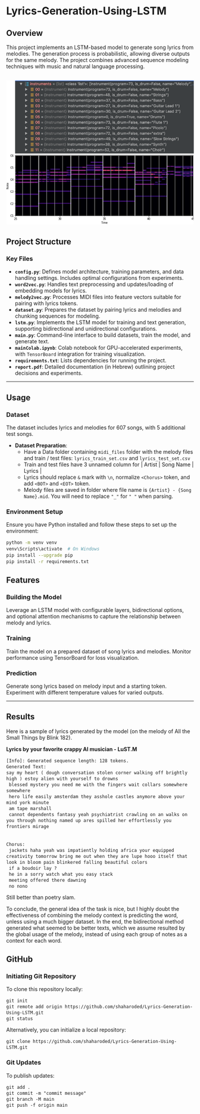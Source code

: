 # Lyrics-Generation-Using-LSTM

## Overview
This project implements an LSTM-based model to generate song lyrics from melodies. The generation process is probabilistic, allowing diverse outputs for the same melody. The project combines advanced sequence modeling techniques with music and natural language processing.

![midi image](Images/midi_image.png)
---

## Project Structure

### Key Files
- **`config.py`**: Defines model architecture, training parameters, and data handling settings. Includes optimal configurations from experiments.
- **`word2vec.py`**: Handles text preprocessing and updates/loading of embedding models for lyrics.
- **`melody2vec.py`**: Processes MIDI files into feature vectors suitable for pairing with lyrics tokens.
- **`dataset.py`**: Prepares the dataset by pairing lyrics and melodies and chunking sequences for modeling.
- **`lstm.py`**: Implements the LSTM model for training and text generation, supporting bidirectional and unidirectional configurations.
- **`main.py`**: Command-line interface to build datasets, train the model, and generate text.
- **`mainColab.ipynb`**: Colab notebook for GPU-accelerated experiments, with `TensorBoard` integration for training visualization.
- **`requirements.txt`**: Lists dependencies for running the project.
- **`report.pdf`**: Detailed documentation (in Hebrew) outlining project decisions and experiments.

---

## Usage

### Dataset
The dataset includes lyrics and melodies for 607 songs, with 5 additional test songs. 

- **Dataset Preparation**:
  - Have a Data folder containing `midi_files` folder with the melody files and train / test files: `lyrics_train_set.csv` and `lyrics_test_set.csv`
  - Train and test files have 3 unnamed column for | Artist | Song Name | Lyrics |
  - Lyrics should replace `&` mark with `\n`, normalize `<Chorus>` token, and add `<BOT>` and `<EOT>` token.
  - Melody files are saved in folder where file name is `{Artist} - {Song Name}.mid`. You will need to replace `"_"` for `" "` when parsing. 

### Environment Setup
Ensure you have Python installed and follow these steps to set up the environment:

```bash
python -m venv venv
venv\Scripts\activate  # On Windows
pip install --upgrade pip
pip install -r requirements.txt
```

## Features
### Building the Model
Leverage an LSTM model with configurable layers, bidirectional options, and optional attention mechanisms to capture the relationship between melody and lyrics.

### Training
Train the model on a prepared dataset of song lyrics and melodies. Monitor performance using TensorBoard for loss visualization.

### Prediction
Generate song lyrics based on melody input and a starting token. Experiment with different temperature values for varied outputs.

---

## Results

Here is a sample of lyrics generated by the model (on the melody of All the Small Things by Blink 182).

**Lyrics by your favorite crappy AI musician - LuST.M**

```
[Info]: Generated sequence length: 128 tokens.
Generated Text:
say my heart ( dough conversation stolen corner walking off brightly high ) estoy alien with yourself to drowns
 blessed mystery you need me with the fingers wait collars somewhere somewhere
 hero life easily amsterdam they asshole castles anymore above your mind york minute
 am tape marshall
 cannot dependents fantasy yeah psychiatrist crawling on an walks on you through nothing named up ares spilled her effortlessly you frontiers mirage


Chorus:
 jackets haha yeah was impatiently holding africa your equipped creativity tomorrow bring me out when they are lupe hooo itself that look in bloom pain blinkered falling beautiful colors
 if a boudoir lay ?
 he in a sorry watch what you easy stack
 meeting offered there dawning
 no nono
```
Still better than poetry slam.

To conclude, the general idea of the task is nice, but I highly doubt the effectiveness of combining the melody context is predicting the word, unless using a much bigger dataset.
In the end, the bidirectional method generated what seemed to be better texts, which we assume resulted by the global usage of the melody, instead of using each group of notes as a context for each word.

## GitHub
### Initiating Git Repository
To clone this repository locally:
```
git init
git remote add origin https://github.com/shaharoded/Lyrics-Generation-Using-LSTM.git
git status
```
Alternatively, you can initialize a local repository:
```
git clone https://github.com/shaharoded/Lyrics-Generation-Using-LSTM.git
```

### Git Updates
To publish updates:
```
git add .
git commit -m "commit message"
git branch -M main
git push -f origin main
```